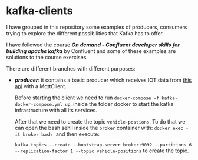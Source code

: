 # kafka-clients
I have grouped in this repository some examples of producers, consumers trying to explore the different possibilities that Kafka has to offer. 

I have followed the course ***On demand - Confluent developer skills for building apache kafka*** by Confluent and some of these examples are solutions to the course exercises.

There are different branches with different purposes:

- ***producer***: it contains a basic producer which receives IOT data from [this api](https://digitransit.fi/en/developers/apis/4-realtime-api/vehicle-positions/) with a MqttClient.

  Before starting the client we need to run `docker-compose -f kafka-docker-compose.yml up`, inside the folder docker to start the kafka infrastructure with all its services.

  After that we need to create the topic `vehicle-postions`. To do that we can open the bash sehll inside the `broker` container with: `docker exec -it broker bash ` and then execute: 

  `kafka-topics --create --bootstrap-server broker:9092 --partitions 6 --replication-factor 1 --topic vehicle-positions` to create the topic.
